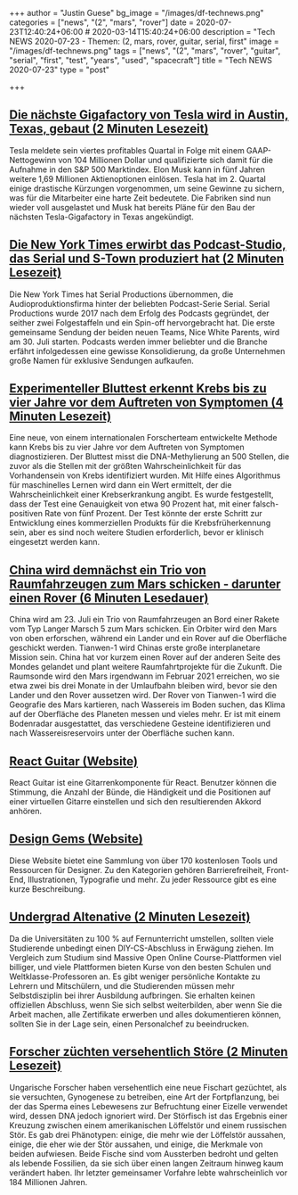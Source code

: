 +++
author = "Justin Guese"
bg_image = "/images/df-technews.png"
categories = ["news", "(2", "mars", "rover"]
date = 2020-07-23T12:40:24+06:00 # 2020-03-14T15:40:24+06:00
description = "Tech NEWS 2020-07-23 - Themen: (2, mars, rover, guitar, serial, first"
image = "/images/df-technews.png"
tags = ["news", "(2", "mars", "rover", "guitar", "serial", "first", "test", "years", "used", "spacecraft"]
title = "Tech NEWS 2020-07-23"
type = "post"

+++

## [Die nächste Gigafactory von Tesla wird in Austin, Texas, gebaut (2 Minuten Lesezeit)](https://www.engadget.com/teslas-q-2-earnings-could-qualify-the-company-for-an-sp-500-listing-213918329.html/1/010001737b249c74-a9274060-7464-427e-8337-1744ebee95a2-000000/qqn9tX83ZrgupA8qfvKgcfkwDEdN_VYQ_qkgmRwzP6c=151)

 Tesla meldete sein viertes profitables Quartal in Folge mit einem GAAP-Nettogewinn von 104 Millionen Dollar und qualifizierte sich damit für die Aufnahme in den S&P 500 Marktindex. Elon Musk kann in fünf Jahren weitere 1,69 Millionen Aktienoptionen einlösen. Tesla hat im 2. Quartal einige drastische Kürzungen vorgenommen, um seine Gewinne zu sichern, was für die Mitarbeiter eine harte Zeit bedeutete. Die Fabriken sind nun wieder voll ausgelastet und Musk hat bereits Pläne für den Bau der nächsten Tesla-Gigafactory in Texas angekündigt.

## [Die New York Times erwirbt das Podcast-Studio, das Serial und S-Town produziert hat (2 Minuten Lesezeit)](https://www.theverge.com/2020/7/22/21335013/the-new-york-times-acquires-serial-productions-podcasts-this-american-life/1/010001737b249c74-a9274060-7464-427e-8337-1744ebee95a2-000000/Zx_iliQzfapHKqTJdwUsEi7w_SC2sXcoydeagwLiksc=151)

 Die New York Times hat Serial Productions übernommen, die Audioproduktionsfirma hinter der beliebten Podcast-Serie Serial. Serial Productions wurde 2017 nach dem Erfolg des Podcasts gegründet, der seither zwei Folgestaffeln und ein Spin-off hervorgebracht hat. Die erste gemeinsame Sendung der beiden neuen Teams, Nice White Parents, wird am 30. Juli starten. Podcasts werden immer beliebter und die Branche erfährt infolgedessen eine gewisse Konsolidierung, da große Unternehmen große Namen für exklusive Sendungen aufkaufen.

## [Experimenteller Bluttest erkennt Krebs bis zu vier Jahre vor dem Auftreten von Symptomen (4 Minuten Lesezeit)](https://www.scientificamerican.com/article/experimental-blood-test-detects-cancer-up-to-four-years-before-symptoms-appear//1/010001737b249c74-a9274060-7464-427e-8337-1744ebee95a2-000000/IAOW-vCO14sRMI9szB9nRPboIcI6SU8SXYdAW4vOi10=151)

 Eine neue, von einem internationalen Forscherteam entwickelte Methode kann Krebs bis zu vier Jahre vor dem Auftreten von Symptomen diagnostizieren. Der Bluttest misst die DNA-Methylierung an 500 Stellen, die zuvor als die Stellen mit der größten Wahrscheinlichkeit für das Vorhandensein von Krebs identifiziert wurden. Mit Hilfe eines Algorithmus für maschinelles Lernen wird dann ein Wert ermittelt, der die Wahrscheinlichkeit einer Krebserkrankung angibt. Es wurde festgestellt, dass der Test eine Genauigkeit von etwa 90 Prozent hat, mit einer falsch-positiven Rate von fünf Prozent. Der Test könnte der erste Schritt zur Entwicklung eines kommerziellen Produkts für die Krebsfrüherkennung sein, aber es sind noch weitere Studien erforderlich, bevor er klinisch eingesetzt werden kann.

## [China wird demnächst ein Trio von Raumfahrzeugen zum Mars schicken - darunter einen Rover (6 Minuten Lesedauer)](https://www.theverge.com/2020/7/22/21330251/china-tianwen-1-mars-mission-rover-lander-orbiter-long-march-5-launch/1/010001737b249c74-a9274060-7464-427e-8337-1744ebee95a2-000000/IJ6hx6GKfVvqCwZETUi47xbAMbYKNWooJwjAeAf8Rwc=151)

 China wird am 23. Juli ein Trio von Raumfahrzeugen an Bord einer Rakete vom Typ Langer Marsch 5 zum Mars schicken. Ein Orbiter wird den Mars von oben erforschen, während ein Lander und ein Rover auf die Oberfläche geschickt werden. Tianwen-1 wird Chinas erste große interplanetare Mission sein. China hat vor kurzem einen Rover auf der anderen Seite des Mondes gelandet und plant weitere Raumfahrtprojekte für die Zukunft. Die Raumsonde wird den Mars irgendwann im Februar 2021 erreichen, wo sie etwa zwei bis drei Monate in der Umlaufbahn bleiben wird, bevor sie den Lander und den Rover aussetzen wird. Der Rover von Tianwen-1 wird die Geografie des Mars kartieren, nach Wassereis im Boden suchen, das Klima auf der Oberfläche des Planeten messen und vieles mehr. Er ist mit einem Bodenradar ausgestattet, das verschiedene Gesteine identifizieren und nach Wassereisreservoirs unter der Oberfläche suchen kann.

## [React Guitar (Website)](https://react-guitar.com//1/010001737b249c74-a9274060-7464-427e-8337-1744ebee95a2-000000/UPhDlin0ebN0uX1TDHE_oe5gaAWTl9UIq0yWZqP-6eQ=151)

 React Guitar ist eine Gitarrenkomponente für React. Benutzer können die Stimmung, die Anzahl der Bünde, die Händigkeit und die Positionen auf einer virtuellen Gitarre einstellen und sich den resultierenden Akkord anhören.

## [Design Gems (Website)](https://www.designgems.co//1/010001737b249c74-a9274060-7464-427e-8337-1744ebee95a2-000000/LEVyxkCj2_jiTVE9mkGY1kXWR_HCOmzHjwAMR6wCfQQ=151)

 Diese Website bietet eine Sammlung von über 170 kostenlosen Tools und Ressourcen für Designer. Zu den Kategorien gehören Barrierefreiheit, Front-End, Illustrationen, Typografie und mehr. Zu jeder Ressource gibt es eine kurze Beschreibung.

## [Undergrad Altenative (2 Minuten Lesezeit)](https://www.pashabitz.com/posts/undergrad-altenative//1/010001737b249c74-a9274060-7464-427e-8337-1744ebee95a2-000000/bi4TOM40ydlNfdQ_59YTe3tGoBeP0_W6-gWRKnzf2kk=151)

 Da die Universitäten zu 100 % auf Fernunterricht umstellen, sollten viele Studierende unbedingt einen DIY-CS-Abschluss in Erwägung ziehen. Im Vergleich zum Studium sind Massive Open Online Course-Plattformen viel billiger, und viele Plattformen bieten Kurse von den besten Schulen und Weltklasse-Professoren an. Es gibt weniger persönliche Kontakte zu Lehrern und Mitschülern, und die Studierenden müssen mehr Selbstdisziplin bei ihrer Ausbildung aufbringen. Sie erhalten keinen offiziellen Abschluss, wenn Sie sich selbst weiterbilden, aber wenn Sie die Arbeit machen, alle Zertifikate erwerben und alles dokumentieren können, sollten Sie in der Lage sein, einen Personalchef zu beeindrucken.

## [Forscher züchten versehentlich Störe (2 Minuten Lesezeit)](https://phys.org/news/2020-07-accidentally-sturddlefish.html/1/010001737b249c74-a9274060-7464-427e-8337-1744ebee95a2-000000/qFPGuRwj5HC-orznk6BzwChprdTNw3tYnlWMj4dd9Mc=151)

 Ungarische Forscher haben versehentlich eine neue Fischart gezüchtet, als sie versuchten, Gynogenese zu betreiben, eine Art der Fortpflanzung, bei der das Sperma eines Lebewesens zur Befruchtung einer Eizelle verwendet wird, dessen DNA jedoch ignoriert wird. Der Störfisch ist das Ergebnis einer Kreuzung zwischen einem amerikanischen Löffelstör und einem russischen Stör. Es gab drei Phänotypen: einige, die mehr wie der Löffelstör aussahen, einige, die eher wie der Stör aussahen, und einige, die Merkmale von beiden aufwiesen. Beide Fische sind vom Aussterben bedroht und gelten als lebende Fossilien, da sie sich über einen langen Zeitraum hinweg kaum verändert haben. Ihr letzter gemeinsamer Vorfahre lebte wahrscheinlich vor 184 Millionen Jahren.

